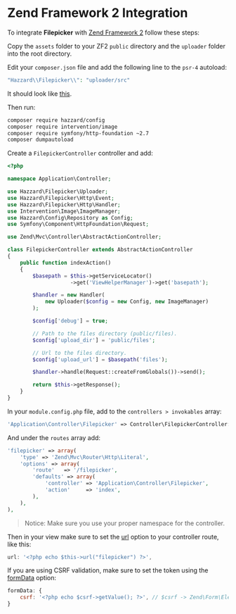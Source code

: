 # Zend Framework 2 Integration

To integrate __Filepicker__ with [Zend Framework 2](http://framework.zend.com/) follow these steps:

Copy the `assets` folder to your ZF2 `public` directory and the `uploader` folder into the root directory.

Edit your `composer.json` file and add the following line to the `psr-4` autoload:

```php
"Hazzard\\Filepicker\\": "uploader/src"
```

It should look like [this](http://i.imgur.com/Z7RQIvm.png).

Then run:

```bash
composer require hazzard/config
composer require intervention/image
composer require symfony/http-foundation ~2.7
composer dumpautoload
```

Create a `FilepickerController` controller and add:


```php
<?php

namespace Application\Controller;

use Hazzard\Filepicker\Uploader;
use Hazzard\Filepicker\Http\Event;
use Hazzard\Filepicker\Http\Handler;
use Intervention\Image\ImageManager;
use Hazzard\Config\Repository as Config;
use Symfony\Component\HttpFoundation\Request;

use Zend\Mvc\Controller\AbstractActionController;

class FilepickerController extends AbstractActionController
{
    public function indexAction()
    {
        $basepath = $this->getServiceLocator()
                    ->get('ViewHelperManager')->get('basepath');

        $handler = new Handler(
            new Uploader($config = new Config, new ImageManager)
        );

        $config['debug'] = true;

        // Path to the files directory (public/files).
        $config['upload_dir'] = 'public/files';

        // Url to the files directory.
        $config['upload_url'] = $basepath('files');

        $handler->handle(Request::createFromGlobals())->send();

        return $this->getResponse();
    }
}
```

In your `module.config.php` file, add to the `controllers > invokables` array:

```php
'Application\Controller\Filepicker' => Controller\FilepickerController::class,
```

And under the `routes` array add:

```php
'filepicker' => array(
    'type' => 'Zend\Mvc\Router\Http\Literal',
    'options' => array(
        'route'   => '/filepicker',
        'defaults' => array(
            'controller' => 'Application\Controller\Filepicker',
            'action'     => 'index',
        ),
    ),
),
```

> Notice: Make sure you use your proper namespace for the controller.


Then in your view make sure to set the [url](configjs.md#url) option to your controller route, like this:

```javascript
url: '<?php echo $this->url("filepicker") ?>',
```

If you are using CSRF validation, make sure to set the token using the [formData](configjs.md#formdata) option:

```javascript
formData: {
    csrf: '<?php echo $csrf->getValue(); ?>', // $csrf -> Zend\Form\Element\Csrf
}
```
